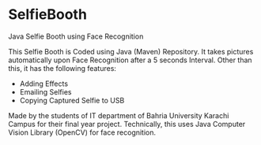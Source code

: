 # SelfieBooth
Java Selfie Booth using Face Recognition

This Selfie Booth is Coded using Java (Maven) Repository. It takes pictures automatically upon Face Recognition after a 5 seconds Interval. Other than this, it has the following features:

- Adding Effects
- Emailing Selfies
- Copying Captured Selfie to USB

Made by the students of IT department of Bahria University Karachi Campus for their final year project. Technically, this uses Java Computer Vision Library (OpenCV) for face recognition.
